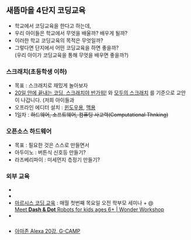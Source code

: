 ## 새뜸마을 4단지 코딩교육
- 학교에서 코딩교육을 한다고 하는데,  
- 우리 아이들은 학교에서 무엇을 배울까? 배우게 될까?  
- 이러한 학교 코딩교육의 목적은 무엇일까?  
- 그렇다면 단지에서 어떤 코딩교육을 하면 좋을까?  
(우리 아이가 코딩교육을 통해 무엇을 배우면 좋을까?)  
### 스크래치(초등학생 이하)
- 목표 : 스크래치로 재밌게 놀아보자
- [20일 안에 끝내는 코딩, 스크래치야 반가워!](http://www.kyobobook.co.kr/product/detailViewKor.laf?ejkGb=KOR&mallGb=KOR&barcode=9788927746850&orderClick=LAG&Kc=) 와 [모두의 스크래치](http://www.kyobobook.co.kr/product/detailViewKor.laf?ejkGb=KOR&mallGb=KOR&barcode=9791160502268&orderClick=LAH&Kc=) 를 기준으로 교안이 나갑니다.
  (저희 아이들과 
- 오프라인 에디터 설치 : [윈도우용](https://downloads.scratch.mit.edu/desktop/Scratch%20Desktop%20Setup%201.2.1.exe), [맥용](https://downloads.scratch.mit.edu/desktop/Scratch%20Desktop-1.2.1.dmg)
- 1일차 : ~~하드웨어, 소프트웨어, 컴퓨팅 사고력(Computational Thnking)~~
### 오픈소스 하드웨어
- 목표 : 필요한 것은 스스로 만들면서 
- 아두이노 : 버튼식 신호등 만들기?
- 라즈베리파이 : 미세먼지 츣정기 만들기?
### 외부 교육
-
-
- [마르시스 코딩 교육](https://booking.naver.com/booking/12/bizes/130938) : 매월 첫번째 목요일 오전 학부모 세미나 + @  
  [Meet <b>Dash & Dot</b> Robots for kids ages 6+ | Wonder Workshop](https://www.youtube.com/watch?v=LA9py48X6_o&list=PLCN7ILNd_rGE2p6fcIGM_nEkeiPs3chtF)
- 
### 
- [아마존 Alexa 20강, G-CAMP](https://www.g.camp/tag/Amazon_Alexa?page=2)

